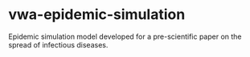 # vwa-epidemic-simulation
Epidemic simulation model developed for a pre-scientific paper on the spread of infectious diseases.

